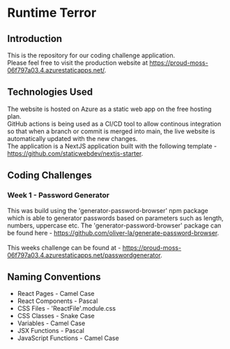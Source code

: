 # Runtime Terror

## Introduction

This is the repository for our coding challenge application. <br/>
Please feel free to visit the production website at https://proud-moss-06f797a03.4.azurestaticapps.net/.

## Technologies Used

The website is hosted on Azure as a static web app on the free hosting plan. <br/>
GitHub actions is being used as a CI/CD tool to allow continous integration so that when a branch or commit is merged into main, the live website is automatically updated with the new changes.<br/>
The application is a NextJS application built with the following template - https://github.com/staticwebdev/nextjs-starter.

## Coding Challenges 

### Week 1 - Password Generator 

This was build using the 'generator-password-browser' npm package which is able to generator passwords based on parameters such as length, numbers, uppercase etc. The 'generator-password-browser' package can be found here - https://github.com/oliver-la/generate-password-browser. <br/>
<br/>
This weeks challenge can be found at - https://proud-moss-06f797a03.4.azurestaticapps.net/passwordgenerator.

## Naming Conventions

* React Pages - Camel Case
* React Components - Pascal
* CSS Files - 'ReactFile'.module.css
* CSS Classes - Snake Case
* Variables - Camel Case
* JSX Functions - Pascal
* JavaScript Functions - Camel Case
